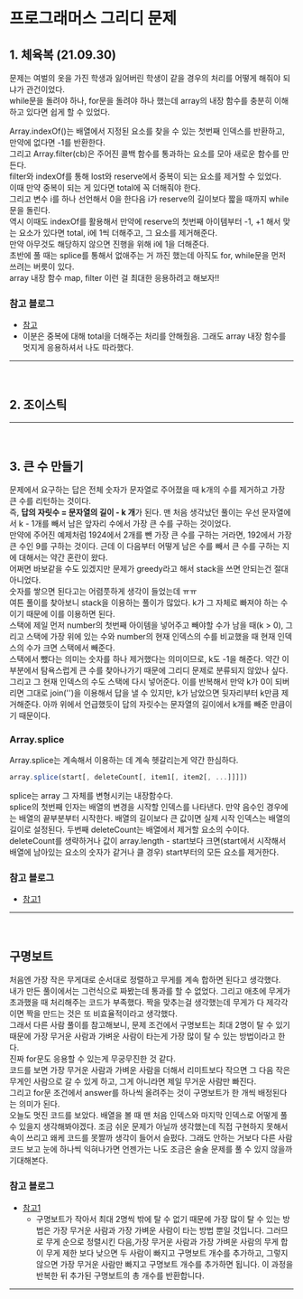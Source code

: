 # 프로그래머스 그리디 문제

## 1. 체육복 (21.09.30)

문제는 여벌의 옷을 가진 학생과 잃어버린 학생이 같을 경우의 처리를 어떻게 해줘야 되냐가 관건이었다.  
while문을 돌려야 하나, for문을 돌려야 하나 했는데 array의 내장 함수를 충분히 이해하고 있다면 쉽게 할 수 있었다.

Array.indexOf()는 배열에서 지정된 요소를 찾을 수 있는 첫번째 인덱스를 반환하고, 만약에 없다면 -1를 반환한다.  
그리고 Array.filter(cb)은 주어진 콜백 함수를 통과하는 요소를 모아 새로운 함수를 만든다.  
filter와 indexOf를 통해 lost와 reserve에서 중복이 되는 요소를 제거할 수 있었다.  
이때 만약 중복이 되는 게 있다면 total에 꼭 더해줘야 한다.  
그리고 변수 i를 하나 선언해서 0을 한다음 i가 reserve의 길이보다 짧을 때까지 while문을 돌린다.  
역시 이때도 indexOf를 활용해서 만약에 reserve의 첫번째 아이템부터 -1, +1 해서 맞는 요소가 있다면 total, i에 1씩 더해주고, 그 요소를 제거해준다.  
만약 아무것도 해당하지 않으면 진행을 위해 i에 1을 더해준다.  
초반에 풀 때는 splice를 통해서 없애주는 거 까진 했는데 아직도 for, while문을 먼저 쓰려는 버릇이 있다.  
array 내장 함수 map, filter 이런 걸 최대한 응용하려고 해보자!!

### 참고 블로그

- [참고](https://velog.io/@yuna_song/%ED%94%84%EB%A1%9C%EA%B7%B8%EB%9E%98%EB%A8%B8%EC%8A%A4-%EC%95%8C%EA%B3%A0%EB%A6%AC%EC%A6%98-%EC%B2%B4%EC%9C%A1%EB%B3%B5%ED%83%90%EC%9A%95%EB%B2%95%EA%B7%B8%EB%A6%AC%EB%94%94)
- 이분은 중복에 대해 total을 더해주는 처리를 안해줬음. 그래도 array 내장 함수를 멋지게 응용하셔서 나도 따라했다.

---

<br>

## 2. 조이스틱

---

<br>

## 3. 큰 수 만들기

문제에서 요구하는 답은 전체 숫자가 문자열로 주어졌을 때 k개의 수를 제거하고 가장 큰 수를 리턴하는 것이다.  
즉, **답의 자릿수 = 문자열의 길이 - k 개**가 된다.
맨 처음 생각났던 풀이는 우선 문자열에서 k - 1개를 빼서 남은 앞자리 수에서 가장 큰 수를 구하는 것이었다.  
만약에 주어진 예제처럼 1924에서 2개를 뺀 가장 큰 수를 구하는 거라면, 192에서 가장 큰 수인 9를 구하는 것이다. 근데 이 다음부터 어떻게 남은 수를 빼서 큰 수를 구하는 지에 대해서는 약간 혼란이 왔다.  
어쩌면 바보같을 수도 있겠지만 문제가 greedy라고 해서 stack을 쓰면 안되는건 절대 아니었다.  
숫자를 쌓으면 된다고는 어렴풋하게 생각이 들었는데 ㅠㅠ  
여튼 풀이를 찾아보니 stack을 이용하는 풀이가 많았다. k가 그 자체로 빠져야 하는 수이기 때문에 이를 이용하면 된다.  
스택에 제일 먼저 number의 첫번째 아이템을 넣어주고 빼야할 수가 남을 때(k > 0), 그리고 스택에 가장 위에 있는 수와 number의 현재 인덱스의 수를 비교했을 때 현재 인덱스의 수가 크면 스택에서 빼준다.  
스택에서 뺐다는 의미는 숫자를 하나 제거했다는 의미이므로, k도 -1을 해준다. 약간 이 부분에서 탐욕스럽게 큰 수를 찾아나가기 때문에 그리디 문제로 분류되지 않았나 싶다. 그리고 그 현재 인덱스의 수도 스택에 다시 넣어준다. 이를 반복해서 만약 k가 0이 되버리면 그대로 join('')을 이용해서 답을 낼 수 있지만, k가 남았으면 뒷자리부터 k만큼 제거해준다. 아까 위에서 언급했듯이 답의 자릿수는 문자열의 길이에서 k개를 빼준 만큼이기 때문이다.

### Array.splice

Array.splice는 계속해서 이용하는 데 계속 헷갈리는게 약간 한심하다.

```js
array.splice(start[, deleteCount[, item1[, item2[, ...]]]])
```

splice는 array 그 자체를 변형시키는 내장함수다.  
splice의 첫번째 인자는 배열의 변경을 시작할 인덱스를 나타낸다. 만약 음수인 경우에는 배열의 끝부분부터 시작한다. 배열의 길이보다 큰 값이면 실제 시작 인덱스는 배열의 길이로 설정된다.
두번째 deleteCount는 배열에서 제거할 요소의 수이다.
deleteCount를 생략하거나 값이 array.length - start보다 크면(start에서 시작해서 배열에 남아있는 요소의 숫자가 같거나 클 경우) start부터의 모든 요소를 제거한다.

### 참고 블로그

- [참고1](https://taesung1993.tistory.com/46)

---

<br>

## 구명보트

처음엔 가장 작은 무게대로 순서대로 정렬하고 무게를 계속 합하면 된다고 생각했다.  
내가 만든 풀이에서는 그런식으로 짜봤는데 통과를 할 수 없었다.
그리고 애초에 무게가 초과했을 때 처리해주는 코드가 부족했다.
짝을 맞추는걸 생각했는데 무게가 다 제각각이면 짝을 만드는 것은 또 비효율적이라고 생각했다.  
그래서 다른 사람 풀이를 참고해보니, 문제 조건에서 구명보트는 최대 2명이 탈 수 있기 때문에 가장 무거운 사람과 가벼운 사람이 타는게 가장 많이 탈 수 있는 방법이라고 한다.  
진짜 for문도 응용할 수 있는게 무궁무진한 것 같다.  
코드를 보면 가장 무거운 사람과 가벼운 사람을 더해서 리미트보다 작으면 그 다음 작은 무게인 사람으로 갈 수 있게 하고, 그게 아니라면 제일 무거운 사람만 빠진다.  
그리고 for문 조건에서 answer를 하나씩 올려주는 것이 구명보트가 한 개씩 배정된다는 의미가 된다.  
오늘도 멋진 코드를 보았다. 배열을 볼 때 맨 처음 인덱스와 마지막 인덱스로 어떻게 풀 수 있을지 생각해봐야겠다.
조금 쉬운 문제가 아닐까 생각했는데 직접 구현하지 못해서 속이 쓰리고 왜케 코드를 못짤까 생각이 들어서 슬펐다. 그래도 안하는 거보다 다른 사람코드 보고 눈에 하나씩 익혀나가면 언젠가는 나도 조금은 술술 문제를 풀 수 있지 않을까 기대해본다.

### 참고 블로그

- [참고1](https://jsikim1.tistory.com/152)
  - 구명보트가 작아서 최대 2명씩 밖에 탈 수 없기 때문에 가장 많이 탈 수 있는 방법은 가장 무거운 사람과 가장 가벼운 사람이 타는 방법 뿐일 것입니다. 그러므로 무게 순으로 정렬시킨 다음,가장 무거운 사람과 가장 가벼운 사람의 무게 합이 무게 제한 보다 낮으면 두 사람이 빠지고 구명보트 개수를 추가하고, 그렇지 않으면 가장 무거운 사람만 빠지고 구명보트 개수를 추가하면 됩니다. 이 과정을 반복한 뒤 추가된 구명보트의 총 개수를 반환합니다.

---

<br>
